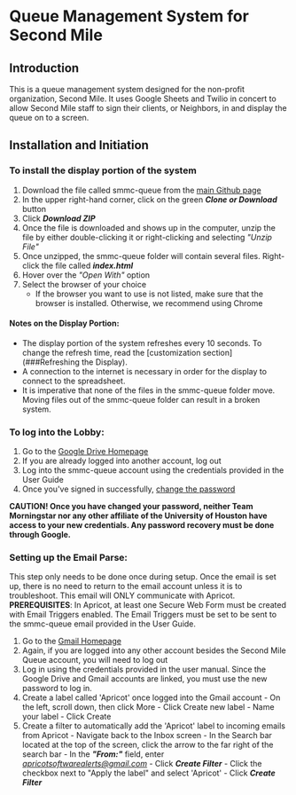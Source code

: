 # Queue Management System for Second Mile

## Introduction
This is a queue management system designed for the non-profit organization, Second Mile. It uses Google Sheets and Twilio in concert to allow Second Mile staff to sign their clients, or Neighbors, in and display the queue on to a screen.

## Installation and Initiation
### To install the display portion of the system
 1. Download the file called smmc-queue from the [main Github page](https://github.com/Second-Mile/queue-management-system)
 2. In the upper right-hand corner, click on the green <i><b> Clone or Download </b></i> button
 4. Click <i><b> Download ZIP </b></i>
 5. Once the file is downloaded and shows up in the computer, unzip the file by either double-clicking it or right-clicking       and selecting <i>"Unzip File"</i>
 5. Once unzipped, the smmc-queue folder will contain several files. Right-click the file called <i><b> index.html </b></i>
 6. Hover over the <i> "Open With" </i> option
 7. Select the browser of your choice
    - If the browser you want to use is not listed, make sure that the browser is installed. Otherwise, we recommend using           Chrome
#### Notes on the Display Portion:
- The display portion of the system refreshes every 10 seconds. To change the refresh time, read the 
[customization section](###Refreshing the Display).
- A connection to the internet is necessary in order for the display to connect to the spreadsheet.
- It is imperative that none of the files in the smmc-queue folder move. Moving files out of the smmc-queue folder can result in a broken system.


### To log into the Lobby:
  1. Go to the [Google Drive Homepage](drive.google.com)
  2. If you are already logged into another account, log out
  3. Log into the smmc-queue account using the credentials provided in the User Guide
  4. Once you've signed in successfully, [change the password](https://myaccount.google.com/signinoptions/password) 
  
  <b>CAUTION! Once you have changed your password, neither Team Morningstar nor any other affiliate of the University of          Houston have access to your new credentials. Any password recovery must be done through Google.</b>
  
### Setting up the Email Parse:
This step only needs to be done once during setup. Once the email is set up, there is no need to return to the email account unless it is to troubleshoot. This email will ONLY communicate with Apricot.
<b>PREREQUISITES</b>: In Apricot, at least one Secure Web Form must be created with Email Triggers enabled. The Email Triggers must be set to be sent to the smmc-queue email provided in the User Guide.

  1. Go to the [Gmail Homepage](mail.google.com)
  2. Again, if you are logged into any other account besides the Second Mile Queue account, you will need to log out
  3. Log in using the credentials provided in the user manual. Since the Google Drive and Gmail accounts are linked, you must   use the new password to log in.
  4. Create a label called 'Apricot' once logged into the Gmail account
    - On the left, scroll down, then click More
    - Click Create new label
    - Name your label
    - Click Create
  5. Create a filter to automatically add the 'Apricot' label to incoming emails from Apricot
    - Navigate back to the Inbox screen
    - In the Search bar located at the top of the screen, click the arrow to the far right of the search bar
    - In the <i><b>"From:"</b></i> field, enter <i>apricotsoftwarealerts@gmail.com</i>
    - Click <i><b>Create Filter</b></i>
    - Click the checkbox next to "Apply the label" and select 'Apricot'
    - Click <i><b>Create Filter</b></i>
    

